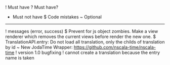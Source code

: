 ! Must have
? Must have?
* Must not have
$ Code mistakes
~ Optional

----

! messages (error, success)
$ Prevent for js object zombies. Make a view renderer which removes the current views before render the new one.
$ TranslationAPI.entry: Do not load all translation, only the childs of translation by id
~ New JodaTime Wrapper: https://github.com/nscala-time/nscala-time 
! version 1.0 bugfixing
! cannot create a translation because the entry name is taken
